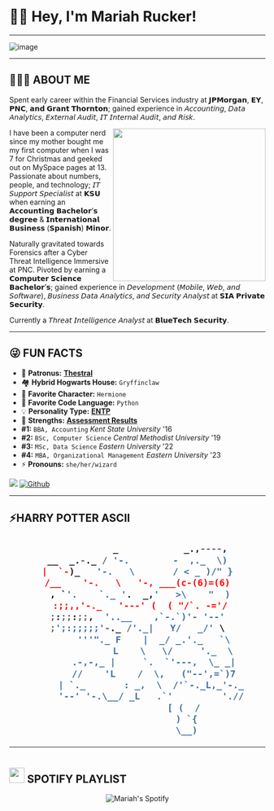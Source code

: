 <h1>👋🏽 Hey, I'm Mariah Rucker!</h1>

----

![image](https://user-images.githubusercontent.com/59752495/122172621-edf59e00-ce4e-11eb-8bae-2659ce73c4ec.png)
       
----

<h2>👩🏾‍💻 ABOUT ME</h2>

Spent early career within the Financial Services industry at 𝗝𝗣𝗠𝗼𝗿𝗴𝗮𝗻, 𝗘𝗬, 𝗣𝗡𝗖, 𝗮𝗻𝗱 𝗚𝗿𝗮𝗻𝘁 𝗧𝗵𝗼𝗿𝗻𝘁𝗼𝗻; gained experience in 𝘈𝘤𝘤𝘰𝘶𝘯𝘵𝘪𝘯𝘨, 𝘋𝘢𝘵𝘢 𝘈𝘯𝘢𝘭𝘺𝘵𝘪𝘤𝘴, 𝘌𝘹𝘵𝘦𝘳𝘯𝘢𝘭 𝘈𝘶𝘥𝘪𝘵, 𝘐𝘛 𝘐𝘯𝘵𝘦𝘳𝘯𝘢𝘭 𝘈𝘶𝘥𝘪𝘵, 𝘢𝘯𝘥 𝘙𝘪𝘴𝘬.

<img align="right" src="https://media4.giphy.com/media/jncb7lHMdHkmdBrUQ2/giphy.gif" width="300" height="300"/>

I have been a computer nerd since my mother bought me my first computer when I was 7 for Christmas and geeked out on MySpace pages at 13. Passionate about numbers, people, and technology; 𝘐𝘛 𝘚𝘶𝘱𝘱𝘰𝘳𝘵 𝘚𝘱𝘦𝘤𝘪𝘢𝘭𝘪𝘴𝘵 at 𝗞𝗦𝗨 when earning an 𝗔𝗰𝗰𝗼𝘂𝗻𝘁𝗶𝗻𝗴 𝗕𝗮𝗰𝗵𝗲𝗹𝗼𝗿’𝘀 𝗱𝗲𝗴𝗿𝗲𝗲 & 𝗜𝗻𝘁𝗲𝗿𝗻𝗮𝘁𝗶𝗼𝗻𝗮𝗹 𝗕𝘂𝘀𝗶𝗻𝗲𝘀𝘀 (𝗦𝗽𝗮𝗻𝗶𝘀𝗵) 𝗠𝗶𝗻𝗼𝗿.

Naturally gravitated towards Forensics after a Cyber Threat Intelligence Immersive at PNC. Pivoted by earning a 𝗖𝗼𝗺𝗽𝘂𝘁𝗲𝗿 𝗦𝗰𝗶𝗲𝗻𝗰𝗲 𝗕𝗮𝗰𝗵𝗲𝗹𝗼𝗿’𝘀; gained experience in 𝘋𝘦𝘷𝘦𝘭𝘰𝘱𝘮𝘦𝘯𝘵 (𝘔𝘰𝘣𝘪𝘭𝘦, 𝘞𝘦𝘣, 𝘢𝘯𝘥 𝘚𝘰𝘧𝘵𝘸𝘢𝘳𝘦), 𝘉𝘶𝘴𝘪𝘯𝘦𝘴𝘴 𝘋𝘢𝘵𝘢 𝘈𝘯𝘢𝘭𝘺𝘵𝘪𝘤𝘴, 𝘢𝘯𝘥 𝘚𝘦𝘤𝘶𝘳𝘪𝘵𝘺 𝘈𝘯𝘢𝘭𝘺𝘴𝘵 at 𝗦𝗜𝗔 𝗣𝗿𝗶𝘃𝗮𝘁𝗲 𝗦𝗲𝗰𝘂𝗿𝗶𝘁𝘆. 

Currently a 𝘛𝘩𝘳𝘦𝘢𝘵 𝘐𝘯𝘵𝘦𝘭𝘭𝘪𝘨𝘦𝘯𝘤𝘦 𝘈𝘯𝘢𝘭𝘺𝘴𝘵 at 𝗕𝗹𝘂𝗲𝗧𝗲𝗰𝗵 𝗦𝗲𝗰𝘂𝗿𝗶𝘁𝘆. 

----

<h2>😜 FUN FACTS</h2>

- 🔦 **Patronus:** **[Thestral](https://harrypotter.fandom.com/wiki/Thestral#:~:text=The%20Thestral%20was%20a%20breed,France%20and%20the%20Iberian%20Peninsula.)**
- 🏘️ **Hybrid Hogwarts House:** `Gryffinclaw`
- 💖 **Favorite Character:** `Hermione`
- 🐍 **Favorite Code Language:** `Python`
- 💡 **Personality Type:** **[ENTP](https://www.youtube.com/watch?v=TQ3c19HxgLg&t=1s)**
- 💪 **Strengths:** **[Assessment Results](https://high5test.com/test/result-your-friend/ODEzNDQ0/)**
- **#1:** `BBA, Accounting` *Kent State University* '16
-  **#2:** `BSc, Computer Science` *Central Methodist University* '19
- **#3:** `MSc, Data Science` *Eastern University* '22
- **#4:** `MBA, Organizational Management` *Eastern University* '23
- ⚡ **Pronouns:** `she/her/wizard`

![](https://visitor-badge.laobi.icu/badge?page_id=cyberdatasec.cyberdatsec) [![Github](https://img.shields.io/github/followers/cyberdatasec?label=Followers&logo=Github)](https://github.com/cyberdatasec)

----

<h2>⚡️HARRY POTTER ASCII</h2>

<h2> 
  
<div align="center">

```Python
            _            _.,----,
 __  _.-._ / '-.        -  ,._  \) 
|  `-)_   '-.   \       / < _ )/" }
/__    '-.   \   '-, ___(c-(6)=(6)
 , `'.    `._ '.  _,'   >\    "  )
 :;;,,'-._   '---' (  ( "/`. -='/
;:;;:;;,  '..__    ,`-.`)'- '--'
;';:;;;;;'-._ /'._|   Y/   _/' \
      '''"._ F    |  _/ _.'._   `\
             L    \   \/     '._  \
      .-,-,_ |     `.  `'---,  \_ _|
      //    'L    /  \,   ("--',=`)7
     | `._       : _,  \  /'`-._L,_'-._
     '--' '-.\__/ _L   .`'         './/
                 [ (  /
                  ) `{
                  \__)

```
</div>
  
  </h2>

----

<h2><img src="https://media.giphy.com/media/kC8QA2OYWOADK0e1Uk/giphy.gif" width="30" style="padding-top: 10px;"> SPOTIFY PLAYLIST</h2>

<div align="center">
       
![Mariah's Spotify](https://spotify-recently-played-readme.vercel.app/api?user=31iiuldhm3gj7i7eoggnccqtiewm&unique={true|1|on|yes})

</div>
